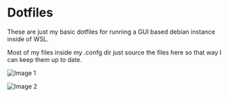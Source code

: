 # Dotfiles

These are just my basic dotfiles for running a GUI based debian instance inside of WSL.

Most of my files inside my .confg dir just source the files here so that way I can keep them up to date.

![Image 1](https://i.imgur.com/LWFFyvE.png)

![Image 2](https://i.imgur.com/l6Q1B9C.png)
